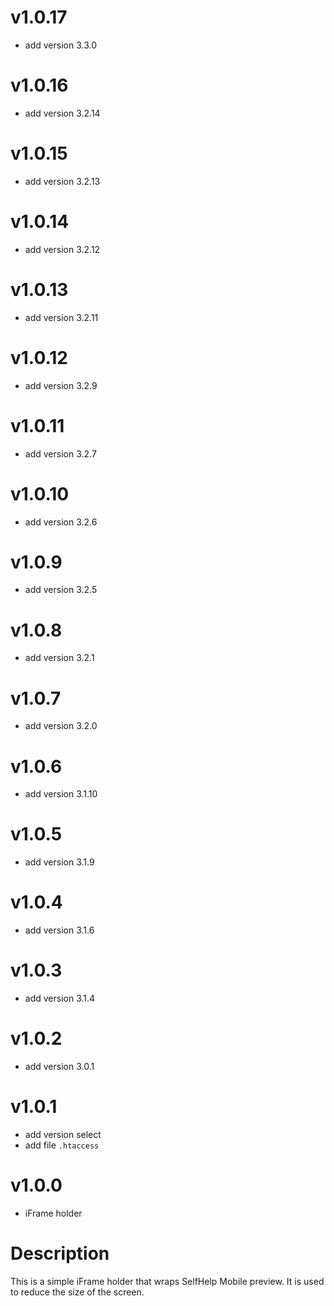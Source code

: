 # v1.0.17
 - add version 3.3.0

# v1.0.16
 - add version 3.2.14

# v1.0.15
 - add version 3.2.13

# v1.0.14
 - add version 3.2.12

# v1.0.13
 - add version 3.2.11

# v1.0.12
 - add version 3.2.9

# v1.0.11
 - add version 3.2.7

# v1.0.10
 - add version 3.2.6

# v1.0.9
 - add version 3.2.5

# v1.0.8
 - add version 3.2.1

# v1.0.7
 - add version 3.2.0

# v1.0.6
 - add version 3.1.10

# v1.0.5
 - add version 3.1.9

# v1.0.4
 - add version 3.1.6

# v1.0.3
 - add version 3.1.4

# v1.0.2
 - add version 3.0.1

# v1.0.1
 - add version select
 - add file `.htaccess`

# v1.0.0
- iFrame holder

# Description
This is a simple iFrame holder that wraps SelfHelp Mobile preview. It is used to reduce the size of the screen.